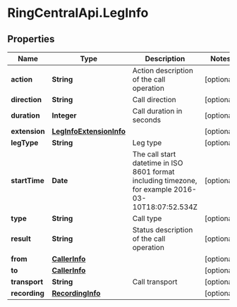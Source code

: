 # RingCentralApi.LegInfo

## Properties
Name | Type | Description | Notes
------------ | ------------- | ------------- | -------------
**action** | **String** | Action description of the call operation | [optional] 
**direction** | **String** | Call direction | [optional] 
**duration** | **Integer** | Call duration in seconds | [optional] 
**extension** | [**LegInfoExtensionInfo**](LegInfoExtensionInfo.md) |  | [optional] 
**legType** | **String** | Leg type | [optional] 
**startTime** | **Date** | The call start datetime in ISO 8601 format including timezone, for example 2016-03-10T18:07:52.534Z | [optional] 
**type** | **String** | Call type | [optional] 
**result** | **String** | Status description of the call operation | [optional] 
**from** | [**CallerInfo**](CallerInfo.md) |  | [optional] 
**to** | [**CallerInfo**](CallerInfo.md) |  | [optional] 
**transport** | **String** | Call transport | [optional] 
**recording** | [**RecordingInfo**](RecordingInfo.md) |  | [optional] 


